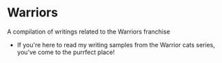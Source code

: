 # Warriors
A compilation of writings related to the Warriors franchise

- If you're here to read my writing samples from the Warrior cats series, you've come to the purrfect place!

<!---
-![Auroragale](Auroragale.png)

- Image generated from clangen, and enhanced by
--->

